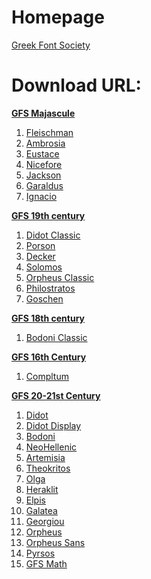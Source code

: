 # Homepage

[Greek Font Society](https://www.greekfontsociety-gfs.gr/)

# Download URL:

**[GFS Majascule](https://www.greekfontsociety-gfs.gr/typefaces/majuscule)**

1. [Fleischman](https://www.greekfontsociety-gfs.gr/_assets/fonts/GFS_Fleischman.zip)
2. [Ambrosia](https://www.greekfontsociety-gfs.gr/_assets/fonts/GFS_Ambrosia.zip)
3. [Eustace](https://www.greekfontsociety-gfs.gr/_assets/fonts/GFS_Eustace.zip)
4. [Nicefore](https://www.greekfontsociety-gfs.gr/_assets/fonts/GFS_Nicefore.zip)
5. [Jackson](https://www.greekfontsociety-gfs.gr/_assets/fonts/GFS_Jackson.zip)
6. [Garaldus](https://www.greekfontsociety-gfs.gr/_assets/fonts/GFS_Garaldus.zip)
7. [Ignacio](https://www.greekfontsociety-gfs.gr/_assets/fonts/GFS_Ignacio.zip)

**[GFS 19th century](https://www.greekfontsociety-gfs.gr/typefaces/19th_century)**

1. [Didot Classic](http://www.greekfontsociety-gfs.gr/_assets/fonts/GFS_Didot_Classic.zip)
2. [Porson](www.greekfontsociety-gfs.gr/_assets/fonts/GFS_Porson.zip)
3. [Decker](www.greekfontsociety-gfs.gr/_assets/fonts/GFS_Decker.zip)
4. [Solomos](www.greekfontsociety-gfs.gr/_assets/fonts/GFS_Solomos.zip)
5. [Orpheus Classic](http://www.greekfontsociety-gfs.gr/_assets/fonts/GFS_Orpheus_Classic.zip)
6. [Philostratos](http://www.greekfontsociety-gfs.gr/_assets/fonts/GFS_Philostratos.zip)
7. [Goschen](http://www.greekfontsociety-gfs.gr/_assets/fonts/GFS_Goschen.zip)

**[GFS 18th century](https://www.greekfontsociety-gfs.gr/typefaces/18th_century)**

1. [Bodoni Classic](http://www.greekfontsociety-gfs.gr/_assets/fonts/GFS_Bodoni_Classic.zip)

**[GFS 16th Century](https://www.greekfontsociety-gfs.gr/typefaces/16th_century)**

1. [Compltum](https://www.greekfontsociety-gfs.gr/_assets/fonts/GFS_Complutum.zip)

**[GFS 20-21st Century](https://www.greekfontsociety-gfs.gr/typefaces/20th_21st_century)**

1. [Didot](https://www.greekfontsociety-gfs.gr/_assets/fonts/GFS_Didot.zip)
2. [Didot Display](https://www.greekfontsociety-gfs.gr/_assets/fonts/GFS_Didot_Display.zip)
3. [Bodoni](https://www.greekfontsociety-gfs.gr/_assets/fonts/GFS_Bodoni.zip)
4. [NeoHellenic](https://www.greekfontsociety-gfs.gr/_assets/fonts/GFS_NeoHellenic.zip)
5. [Artemisia](https://www.greekfontsociety-gfs.gr/_assets/fonts/GFS_Artemisia.zip)
6. [Theokritos](https://www.greekfontsociety-gfs.gr/_assets/fonts/GFS_Theokritos.zip)
7. [Olga](https://www.greekfontsociety-gfs.gr/_assets/fonts/GFS_Olga.zip)
8. [Heraklit](https://www.greekfontsociety-gfs.gr/_assets/fonts/GFS_Heraklit.zip)
9. [Elpis](https://www.greekfontsociety-gfs.gr/_assets/fonts/GFS_Elpis.zip)
10. [Galatea](https://www.greekfontsociety-gfs.gr/_assets/fonts/GFS_Galatea.zip)
11. [Georgiou](https://www.greekfontsociety-gfs.gr/_assets/fonts/GFS_Georgiou.zip)
12. [Orpheus](https://www.greekfontsociety-gfs.gr/_assets/fonts/GFS_Orpheus.zip)
13. [Orpheus Sans](https://www.greekfontsociety-gfs.gr/_assets/fonts/GFS_Orpheus_Sans.zip)
14. [Pyrsos](https://www.greekfontsociety-gfs.gr/_assets/fonts/GFS_Pyrsos.zip)
15. [GFS Math](https://www.greekfontsociety-gfs.gr/_assets/fonts/GFS_NeoHellenic_Math.zip)


